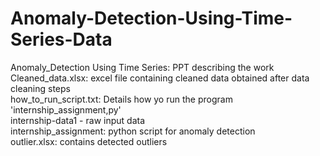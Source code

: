# Anomaly-Detection-Using-Time-Series-Data
Anomaly_Detection Using Time Series: PPT describing the work <br />
Cleaned_data.xlsx: excel file containing cleaned data obtained after data cleaning steps <br />
how_to_run_script.txt: Details how yo run the program 'internship_assignment,py' <br />
internship-data1 - raw input data <br />
internship_assignment: python script for anomaly detection <br />
outlier.xlsx: contains detected outliers <br />
